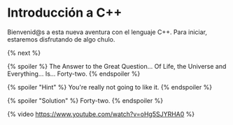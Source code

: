 # Introducción a C++
Bienvenid@s a esta nueva aventura con el lenguaje C++. Para iniciar, estaremos disfrutando de algo chulo.

{% next %}

{% spoiler %}
The Answer to the Great Question... 
Of Life, the Universe and Everything...
Is...
Forty-two.
{% endspoiler %}

{% spoiler "Hint" %}
You're really not going to like it.
{% endspoiler %}

{% spoiler "Solution" %}
Forty-two.
{% endspoiler %}

{% video https://www.youtube.com/watch?v=oHg5SJYRHA0 %}
<!--stackedit_data:
eyJoaXN0b3J5IjpbLTcwMDc0NzM3LDIxMTA4NDkwMzNdfQ==
-->